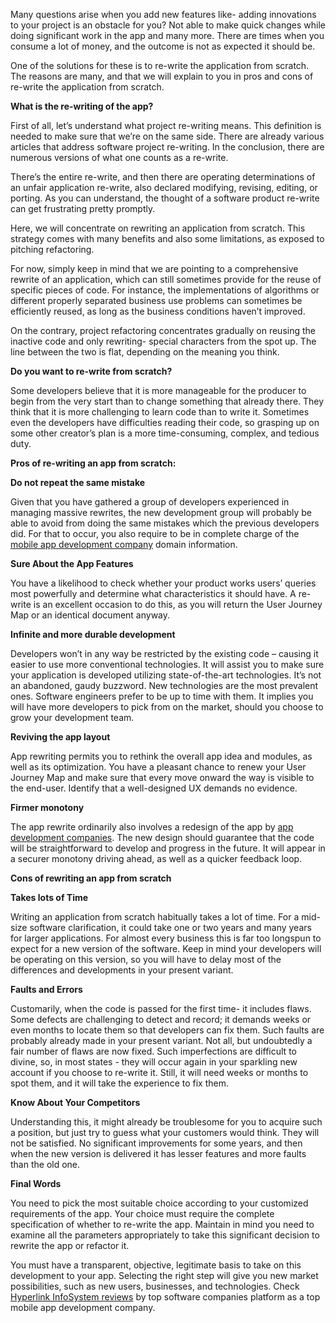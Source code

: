 Many questions arise when you add new features like- adding innovations to your project is an obstacle for you? Not able to make quick changes while doing significant work in the app and many more. There are times when you consume a lot of money, and the outcome is not as expected it should be.

One of the solutions for these is to re-write the application from scratch. The reasons are many, and that we will explain to you in pros and cons of re-write the application from scratch.

**What is the re-writing of the app?**

First of all, let’s understand what project re-writing means. This definition is needed to make sure that we’re on the same side. There are already various articles that address software project re-writing. In the conclusion, there are numerous versions of what one counts as a re-write.

There’s the entire re-write, and then there are operating determinations of an unfair application re-write, also declared modifying, revising, editing, or porting. As you can understand, the thought of a software product re-write can get frustrating pretty promptly.

Here, we will concentrate on rewriting an application from scratch. This strategy comes with many benefits and also some limitations, as exposed to pitching refactoring.

For now, simply keep in mind that we are pointing to a comprehensive rewrite of an application, which can still sometimes provide for the reuse of specific pieces of code. For instance, the implementations of algorithms or different properly separated business use problems can sometimes be efficiently reused, as long as the business conditions haven’t improved.

On the contrary, project refactoring concentrates gradually on reusing the inactive code and only rewriting- special characters from the spot up. The line between the two is flat, depending on the meaning you think.

**Do you want to re-write from scratch?**

Some developers believe that it is more manageable for the producer to begin from the very start than to change something that already there. They think that it is more challenging to learn code than to write it. Sometimes even the developers have difficulties reading their code, so grasping up on some other creator’s plan is a more time-consuming, complex, and tedious duty.

**Pros of re-writing an app from scratch:**

**Do not repeat the same mistake**

Given that you have gathered a group of developers experienced in managing massive rewrites, the new development group will probably be able to avoid from doing the same mistakes which the previous developers did. For that to occur, you also require to be in complete charge of the [mobile app development company](https://www.hyperlinkinfosystem.co.uk) domain information.

**Sure About the App Features**

You have a likelihood to check whether your product works users’ queries most powerfully and determine what characteristics it should have. A re-write is an excellent occasion to do this, as you will return the User Journey Map or an identical document anyway.

**Infinite and more durable development**

Developers won’t in any way be restricted by the existing code – causing it easier to use more conventional technologies. It will assist you to make sure your application is developed utilizing state-of-the-art technologies. It’s not an abandoned, gaudy buzzword. New technologies are the most prevalent ones. Software engineers prefer to be up to time with them. It implies you will have more developers to pick from on the market, should you choose to grow your development team.

**Reviving the app layout**

App rewriting permits you to rethink the overall app idea and modules, as well as its optimization. You have a pleasant chance to renew your User Journey Map and make sure that every move onward the way is visible to the end-user. Identify that a well-designed UX demands no evidence.

**Firmer monotony**

The app rewrite ordinarily also involves a redesign of the app by [app development companies](https://appdevelopmentcompanies.co). The new design should guarantee that the code will be straightforward to develop and progress in the future. It will appear in a securer monotony driving ahead, as well as a quicker feedback loop.

**Cons of rewriting an app from scratch**

**Takes lots of Time**

Writing an application from scratch habitually takes a lot of time. For a mid-size software clarification, it could take one or two years and many years for larger applications. For almost every business this is far too longspun to expect for a new version of the software. Keep in mind your developers will be operating on this version, so you will have to delay most of the differences and developments in your present variant.

**Faults and Errors**

Customarily, when the code is passed for the first time- it includes flaws. Some defects are challenging to detect and record; it demands weeks or even months to locate them so that developers can fix them. Such faults are probably already made in your present variant. Not all, but undoubtedly a fair number of flaws are now fixed. Such imperfections are difficult to divine, so, in most states - they will occur again in your sparkling new account if you choose to re-write it. Still, it will need weeks or months to spot them, and it will take the experience to fix them.

**Know About Your Competitors**

 Understanding this, it might already be troublesome for you to acquire such a position, but just try to guess what your customers would think. They will not be satisfied. No significant improvements for some years, and then when the new version is delivered it has lesser features and more faults than the old one.

**Final Words**

You need to pick the most suitable choice according to your customized requirements of the app. Your choice must require the complete specification of whether to re-write the app. Maintain in mind you need to examine all the parameters appropriately to take this significant decision to rewrite the app or refactor it.

You must have a transparent, objective, legitimate basis to take on this development to your app. Selecting the right step will give you new market possibilities, such as new users, businesses, and technologies. Check [Hyperlink InfoSystem reviews](https://topsoftwarecompanies.co/profile/hyperlink-infosystem) by top software companies platform as a top mobile app development company.